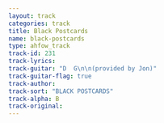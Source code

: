 ```yaml
---
layout: track
categories: track
title: Black Postcards
name: black-postcards
type: ahfow_track
track-id: 231
track-lyrics: 
track-guitar: "D  G\n\n(provided by Jon)"
track-guitar-flag: true
track-author: 
track-sort: "BLACK POSTCARDS"
track-alpha: B
track-original: 
---
```

